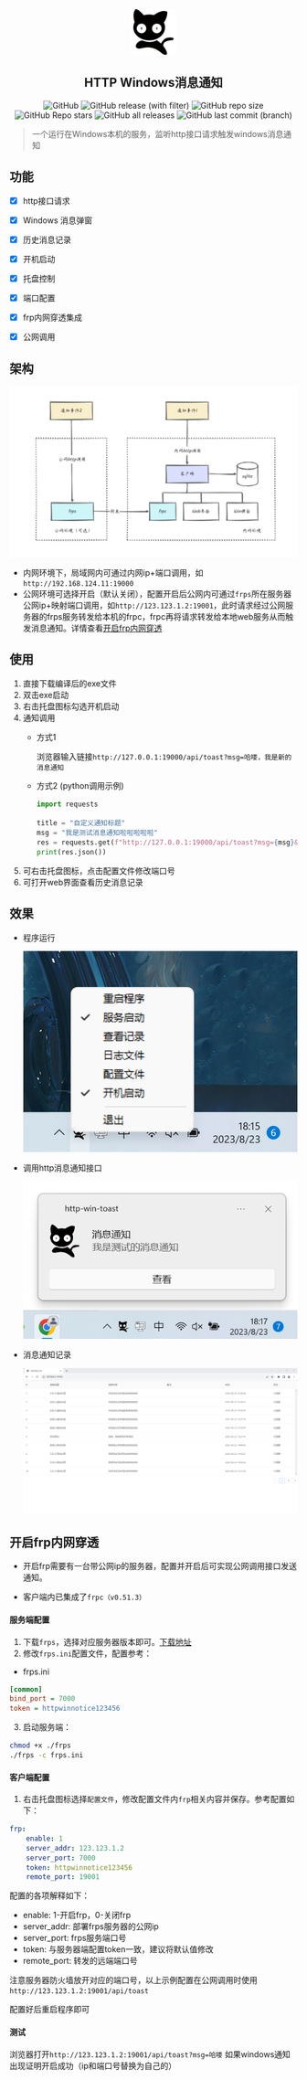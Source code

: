 <p align="center">
  <img src="images/logo.png" alt="Logo" width="80" height="80">
  <h2 align="center">HTTP Windows消息通知</h2>
</p>

<div align="center">

![GitHub](https://img.shields.io/github/license/shanghaobo/http-win-notice)
![GitHub release (with filter)](https://img.shields.io/github/v/release/shanghaobo/http-win-notice)
![GitHub repo size](https://img.shields.io/github/repo-size/shanghaobo/http-win-notice)
![GitHub Repo stars](https://img.shields.io/github/stars/shanghaobo/http-win-notice)
![GitHub all releases](https://img.shields.io/github/downloads/shanghaobo/http-win-notice/total)
![GitHub last commit (branch)](https://img.shields.io/github/last-commit/shanghaobo/http-win-notice/master)
  
</div>

> 一个运行在Windows本机的服务，监听http接口请求触发windows消息通知


## 功能

- [x] http接口请求
- [x] Windows 消息弹窗
- [x] 历史消息记录
- [x] 开机启动
- [x] 托盘控制
- [x] 端口配置
- [x] frp内网穿透集成
- [x] 公网调用


## 架构

![](images/jiagou.png)

- 内网环境下，局域网内可通过内网ip+端口调用，如`http://192.168.124.11:19000`
- 公网环境可选择开启（默认关闭），配置开启后公网内可通过`frps`所在服务器公网ip+映射端口调用，如`http://123.123.1.2:19001`，此时请求经过公网服务器的frps服务转发给本机的frpc，frpc再将请求转发给本地web服务从而触发消息通知。详情查看[开启frp内网穿透](#开启frp内网穿透)


## 使用

1. 直接下载编译后的exe文件
2. 双击exe启动
3. 右击托盘图标勾选开机启动
4. 通知调用
   - 方式1
   
     浏览器输入链接`http://127.0.0.1:19000/api/toast?msg=哈喽，我是新的消息通知`
   - 方式2 (python调用示例)
   
     ```python
     import requests
        
     title = "自定义通知标题"
     msg = "我是测试消息通知啦啦啦啦啦"
     res = requests.get(f"http://127.0.0.1:19000/api/toast?msg={msg}&title={title}")
     print(res.json())
       ```
5. 可右击托盘图标，点击配置文件修改端口号
6. 可打开web界面查看历史消息记录

## 效果

- 程序运行

  ![](images/demo3.png)


- 调用http消息通知接口

  ![](images/demo2.png)

- 消息通知记录

  ![](images/demo1.png)


## 开启frp内网穿透

- 开启frp需要有一台带公网ip的服务器，配置并开启后可实现公网调用接口发送通知。

- 客户端内已集成了`frpc（v0.51.3）`

#### 服务端配置

1. 下载`frps`，选择对应服务器版本即可。[下载地址](https://github.com/fatedier/frp/releases/tag/v0.51.3)
2. 修改`frps.ini`配置文件，配置参考：

- frps.ini
```ini
[common]
bind_port = 7000
token = httpwinnotice123456
```
3. 启动服务端：

```bash
chmod +x ./frps
./frps -c frps.ini
```

#### 客户端配置

1. 右击托盘图标选择`配置文件`，修改配置文件内`frp`相关内容并保存。参考配置如下：
    
```yaml
frp:
    enable: 1
    server_addr: 123.123.1.2
    server_port: 7000
    token: httpwinnotice123456
    remote_port: 19001
```

配置的各项解释如下：

- enable: 1-开启frp，0-关闭frp
- server_addr: 部署frps服务器的公网ip
- server_port: frps服务端口号
- token: 与服务器端配置token一致，建议将默认值修改
- remote_port: 转发的远端端口号

注意服务器防火墙放开对应的端口号，以上示例配置在公网调用时使用`http://123.123.1.2:19001/api/toast`

配置好后重启程序即可

#### 测试

浏览器打开`http://123.123.1.2:19001/api/toast?msg=哈喽` 如果windows通知出现证明开启成功（ip和端口号替换为自己的）